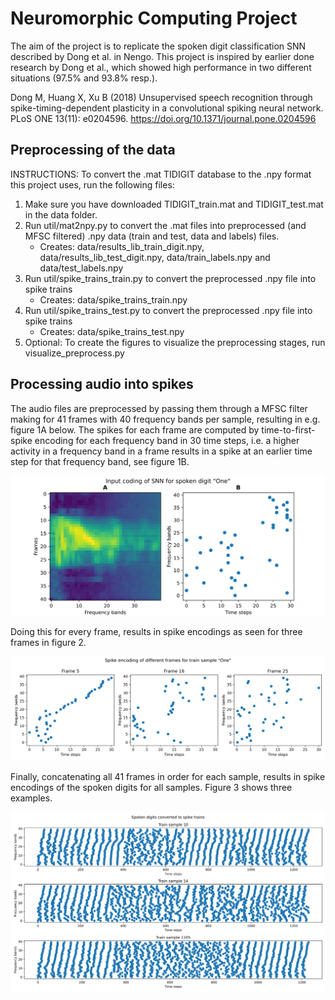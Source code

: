 # Neuromorphic Computing Project

The aim of the project is to replicate the spoken digit classification SNN described by Dong et al. in Nengo.
This project is inspired by earlier done research by Dong et al., which showed high performance in two different situations (97.5\% and 93.8\% resp.).

Dong M, Huang X, Xu B (2018) Unsupervised speech recognition through spike-timing-dependent plasticity in a convolutional spiking neural network. PLoS ONE 13(11): e0204596. https://doi.org/10.1371/journal.pone.0204596

## Preprocessing of the data
INSTRUCTIONS:
To convert the .mat TIDIGIT database to the .npy format this project uses, run the following files:

1. Make sure you have downloaded TIDIGIT_train.mat and TIDIGIT_test.mat in the data folder.
2. Run util/mat2npy.py to convert the .mat files into preprocessed (and MFSC filtered) .npy data (train and test, data and labels) files.
    - Creates: data/results_lib_train_digit.npy, data/results_lib_test_digit.npy, data/train_labels.npy and data/test_labels.npy
3. Run util/spike_trains_train.py to convert the preprocessed .npy file into spike trains
    - Creates: data/spike_trains_train.npy
4. Run util/spike_trains_test.py to convert the preprocessed .npy file into spike trains
    - Creates: data/spike_trains_test.npy
5. Optional: To create the figures to visualize the preprocessing stages, run visualize_preprocess.py

## Processing audio into spikes
The audio files are preprocessed by passing them through a MFSC filter making for 41 frames with 40 frequency bands per sample, resulting in e.g. figure 1A below. The spikes for each frame are computed by time-to-first-spike encoding for each frequency band in 30 time steps, i.e. a higher activity in a frequency band in a frame results in a spike at an earlier time step for that frequency band, see figure 1B.

![Figure 1](/figures/mfsc_spectogram_spike_coding_one-1.png "Figure 1")

Doing this for every frame, results in spike encodings as seen for three frames in figure 2.

![Figure 2](/figures/spike_coding_one_5-16-25-1.png "Figure 2")

Finally, concatenating all 41 frames in order for each sample, results in spike encodings of the spoken digits for all samples. Figure 3 shows three examples.

![Figure 3](/figures/spiketrains_10-14-1105-1.png "Figure 3")

